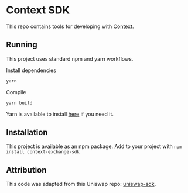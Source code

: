 # Context SDK

This repo contains tools for developing with [Context](context.finance).

## Running

This project uses standard npm and yarn workflows.

Install dependencies

```sh
yarn
```

Compile

```sh
yarn build
```

Yarn is available to install [here](https://classic.yarnpkg.com/en/docs/install/#debian-stable) if you need it.

## Installation

This project is available as an npm package. Add to your project with `npm install context-exchange-sdk`

## Attribution

This code was adapted from this Uniswap repo: [uniswap-sdk](https://github.com/Uniswap/sdk).
